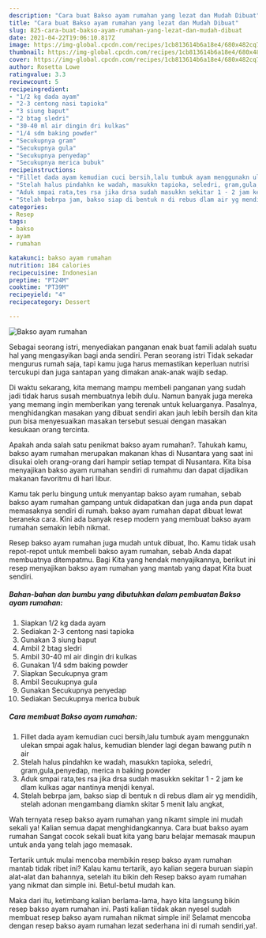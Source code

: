```yaml
---
description: "Cara buat Bakso ayam rumahan yang lezat dan Mudah Dibuat"
title: "Cara buat Bakso ayam rumahan yang lezat dan Mudah Dibuat"
slug: 825-cara-buat-bakso-ayam-rumahan-yang-lezat-dan-mudah-dibuat
date: 2021-04-22T19:06:10.817Z
image: https://img-global.cpcdn.com/recipes/1cb813614b6a18e4/680x482cq70/bakso-ayam-rumahan-foto-resep-utama.jpg
thumbnail: https://img-global.cpcdn.com/recipes/1cb813614b6a18e4/680x482cq70/bakso-ayam-rumahan-foto-resep-utama.jpg
cover: https://img-global.cpcdn.com/recipes/1cb813614b6a18e4/680x482cq70/bakso-ayam-rumahan-foto-resep-utama.jpg
author: Rosetta Lowe
ratingvalue: 3.3
reviewcount: 5
recipeingredient:
- "1/2 kg dada ayam"
- "2-3 centong nasi tapioka"
- "3 siung baput"
- "2 btag sledri"
- "30-40 ml air dingin dri kulkas"
- "1/4 sdm baking powder"
- "Secukupnya gram"
- "Secukupnya gula"
- "Secukupnya penyedap"
- "Secukupnya merica bubuk"
recipeinstructions:
- "Fillet dada ayam kemudian cuci bersih,lalu tumbuk ayam menggunakn ulekan smpai agak halus, kemudian blender lagi degan bawang putih n air"
- "Stelah halus pindahkn ke wadah, masukkn tapioka, seledri, gram,gula,penyedap, merica n baking powder"
- "Aduk smpai rata,tes rsa jika drsa sudah masukkn sekitar 1 - 2 jam ke dlam kulkas agar nantinya menjdi kenyal."
- "Stelah bebrpa jam, bakso siap di bentuk n di rebus dlam air yg mendidih, stelah adonan mengambang diamkn skitar 5 menit lalu angkat,"
categories:
- Resep
tags:
- bakso
- ayam
- rumahan

katakunci: bakso ayam rumahan 
nutrition: 184 calories
recipecuisine: Indonesian
preptime: "PT24M"
cooktime: "PT39M"
recipeyield: "4"
recipecategory: Dessert

---
```



![Bakso ayam rumahan](https://img-global.cpcdn.com/recipes/1cb813614b6a18e4/680x482cq70/bakso-ayam-rumahan-foto-resep-utama.jpg)

Sebagai seorang istri, menyediakan panganan enak buat famili adalah suatu hal yang mengasyikan bagi anda sendiri. Peran seorang istri Tidak sekadar mengurus rumah saja, tapi kamu juga harus memastikan keperluan nutrisi tercukupi dan juga santapan yang dimakan anak-anak wajib sedap.

Di waktu  sekarang, kita memang mampu membeli panganan yang sudah jadi tidak harus susah membuatnya lebih dulu. Namun banyak juga mereka yang memang ingin memberikan yang terenak untuk keluarganya. Pasalnya, menghidangkan masakan yang dibuat sendiri akan jauh lebih bersih dan kita pun bisa menyesuaikan masakan tersebut sesuai dengan masakan kesukaan orang tercinta. 



Apakah anda salah satu penikmat bakso ayam rumahan?. Tahukah kamu, bakso ayam rumahan merupakan makanan khas di Nusantara yang saat ini disukai oleh orang-orang dari hampir setiap tempat di Nusantara. Kita bisa menyajikan bakso ayam rumahan sendiri di rumahmu dan dapat dijadikan makanan favoritmu di hari libur.

Kamu tak perlu bingung untuk menyantap bakso ayam rumahan, sebab bakso ayam rumahan gampang untuk didapatkan dan juga anda pun dapat memasaknya sendiri di rumah. bakso ayam rumahan dapat dibuat lewat beraneka cara. Kini ada banyak resep modern yang membuat bakso ayam rumahan semakin lebih nikmat.

Resep bakso ayam rumahan juga mudah untuk dibuat, lho. Kamu tidak usah repot-repot untuk membeli bakso ayam rumahan, sebab Anda dapat membuatnya ditempatmu. Bagi Kita yang hendak menyajikannya, berikut ini resep menyajikan bakso ayam rumahan yang mantab yang dapat Kita buat sendiri.

<!--inarticleads1-->

##### Bahan-bahan dan bumbu yang dibutuhkan dalam pembuatan Bakso ayam rumahan:

1. Siapkan 1/2 kg dada ayam
1. Sediakan 2-3 centong nasi tapioka
1. Gunakan 3 siung baput
1. Ambil 2 btag sledri
1. Ambil 30-40 ml air dingin dri kulkas
1. Gunakan 1/4 sdm baking powder
1. Siapkan Secukupnya gram
1. Ambil Secukupnya gula
1. Gunakan Secukupnya penyedap
1. Sediakan Secukupnya merica bubuk




<!--inarticleads2-->

##### Cara membuat Bakso ayam rumahan:

1. Fillet dada ayam kemudian cuci bersih,lalu tumbuk ayam menggunakn ulekan smpai agak halus, kemudian blender lagi degan bawang putih n air
1. Stelah halus pindahkn ke wadah, masukkn tapioka, seledri, gram,gula,penyedap, merica n baking powder
1. Aduk smpai rata,tes rsa jika drsa sudah masukkn sekitar 1 - 2 jam ke dlam kulkas agar nantinya menjdi kenyal.
1. Stelah bebrpa jam, bakso siap di bentuk n di rebus dlam air yg mendidih, stelah adonan mengambang diamkn skitar 5 menit lalu angkat,




Wah ternyata resep bakso ayam rumahan yang nikamt simple ini mudah sekali ya! Kalian semua dapat menghidangkannya. Cara buat bakso ayam rumahan Sangat cocok sekali buat kita yang baru belajar memasak maupun untuk anda yang telah jago memasak.

Tertarik untuk mulai mencoba membikin resep bakso ayam rumahan mantab tidak ribet ini? Kalau kamu tertarik, ayo kalian segera buruan siapin alat-alat dan bahannya, setelah itu bikin deh Resep bakso ayam rumahan yang nikmat dan simple ini. Betul-betul mudah kan. 

Maka dari itu, ketimbang kalian berlama-lama, hayo kita langsung bikin resep bakso ayam rumahan ini. Pasti kalian tiidak akan nyesel sudah membuat resep bakso ayam rumahan nikmat simple ini! Selamat mencoba dengan resep bakso ayam rumahan lezat sederhana ini di rumah sendiri,ya!.

